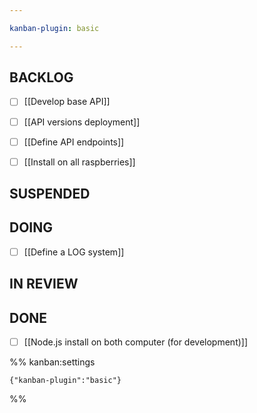 ```yaml
---

kanban-plugin: basic

---
```


## BACKLOG

- [ ] [[Develop base API]]
- [ ] [[API versions deployment]]
- [ ] [[Define API endpoints]]
- [ ] [[Install on all raspberries]]


## SUSPENDED



## DOING

- [ ] [[Define a LOG system]]


## IN REVIEW



## DONE

- [ ] [[Node.js install on both computer (for development)]]




%% kanban:settings
```
{"kanban-plugin":"basic"}
```
%%